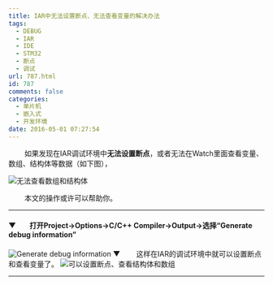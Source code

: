 ```yaml
---
title: IAR中无法设置断点、无法查看变量的解决办法
tags:
  - DEBUG
  - IAR
  - IDE
  - STM32
  - 断点
  - 调试
url: 787.html
id: 787
comments: false
categories:
  - 单片机
  - 嵌入式
  - 开发环境
date: 2016-05-01 07:27:54
---
```


        如果发现在IAR调试环境中**无法设置断点**，或者无法在Watch里面查看变量、数组、结构体等数据（如下图），

![无法查看数组和结构体](http://oarap.org/wp-content/uploads/2016/04/无法查看数组和结构体.png)

        本文的操作或许可以帮助你。

* * *

#### ▼        打开Project->Options->C/C++ Compiler->Output->选择“Generate debug information”

![Generate debug information](http://oarap.org/wp-content/uploads/2016/04/Generate-debug-information.png) ▼        这样在IAR的调试环境中就可以设置断点和查看变量了。 ![可以设置断点、查看结构体和数组](http://oarap.org/wp-content/uploads/2016/04/可以设置断点、查看结构体和数组.png)    

* * *